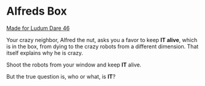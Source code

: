 # Alfreds Box

[Made for Ludum Dare 46](https://ldjam.com/events/ludum-dare/46/alfreds-box)

Your crazy neighbor, Alfred the nut, asks you a favor to keep **IT alive**, which is in the box, from dying to the crazy robots from a different dimension. That itself explains why he is crazy. 

Shoot the robots from your window and keep **IT** alive.

But the true question is, who or what, is **IT**?


